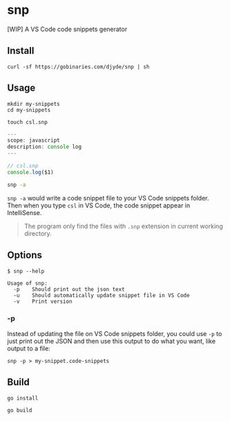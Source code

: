 # snp

[WIP] A VS Code code snippets generator

## Install

```
curl -sf https://gobinaries.com/djyde/snp | sh
```

## Usage

```
mkdir my-snippets
cd my-snippets

touch csl.snp
```

```js
---
scope: javascript
description: console log
---

// csl.snp
console.log($1)
```

```bash
snp -a
```

`snp -a` would write a code snippet file to your VS Code snippets folder. Then when you type `csl` in VS Code, the code snippet appear in IntelliSense.

> The program only find the files with `.snp` extension in current working directory.

## Options

```
$ snp --help

Usage of snp:
  -p	Should print out the json text
  -u	Should automatically update snippet file in VS Code
  -v	Print version

```

### -p

Instead of updating the file on VS Code snippets folder, you could use `-p` to just print out the JSON and then use this output to do what you want, like output to a file:

```
snp -p > my-snippet.code-snippets
```

## Build

```
go install

go build
```

